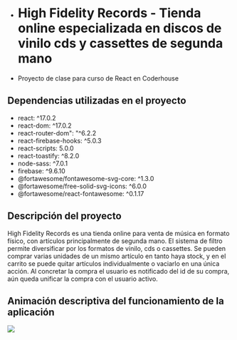 - # High Fidelity Records - Tienda online especializada en discos de vinilo cds y cassettes de segunda mano

- Proyecto de clase para curso de React en Coderhouse

## Dependencias utilizadas en el proyecto

- react: ^17.0.2
- react-dom: ^17.0.2
- react-router-dom": "^6.2.2
- react-firebase-hooks: ^5.0.3
- react-scripts: 5.0.0
- react-toastify: ^8.2.0
- node-sass: ^7.0.1
- firebase: ^9.6.10
- @fortawesome/fontawesome-svg-core: ^1.3.0
- @fortawesome/free-solid-svg-icons: ^6.0.0
- @fortawesome/react-fontawesome: ^0.1.17

## Descripción del proyecto

High Fidelity Records es una tienda online para venta de música en formato físico, con artículos principalmente de segunda mano.
El sistema de filtro permite diversificar por los formatos de vinilo, cds o cassettes.
Se pueden comprar varias unidades de un mismo artículo en tanto haya stock, y en el carrito se puede quitar artículos individualmente o vaciarlo en una única acción.
Al concretar la compra el usuario es notificado del id de su compra, aún queda unificar la compra con el usuario activo.

## Animación descriptiva del funcionamiento de la aplicación

![](https://github.com/mariopirrocco/mariopirrocco_high_fidelity/proyecto-ecommerce-react-coder.gif)
